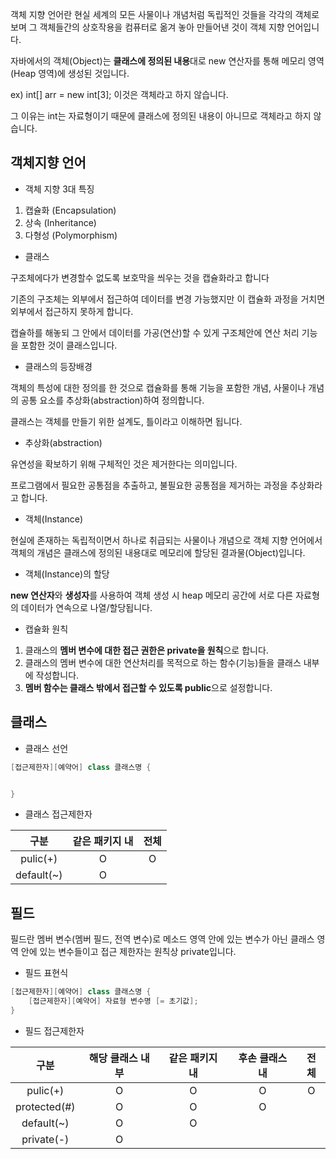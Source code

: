 객체 지향 언어란 현실 세계의 모든 사물이나 개념처럼 독립적인 것들을 각각의 객체로 보며 그 객체들간의 상호작용을
컴퓨터로 옮겨 놓아 만들어낸 것이 객체 지향 언어입니다.

자바에서의 객체(Object)는 **클래스에 정의된 내용**대로 new 연산자를 통해 메모리 영역(Heap 영역)에 생성된 것입니다.

ex) int[] arr = new int[3]; 이것은 객체라고 하지 않습니다. 

그 이유는 int는 자료형이기 때문에 클래스에 정의된 내용이
아니므로 객체라고 하지 않습니다.

## 객체지향 언어

* 객체 지향 3대 특징
1. 캡슐화 (Encapsulation)
2. 상속 (Inheritance)
3. 다형성 (Polymorphism)

* 클래스

구조체에다가 변경할수 없도록 보호막을 씌우는 것을 캡슐화라고 합니다

기존의 구조체는 외부에서 접근하여 데이터를 변경 가능했지만 이 캡슐화 과정을 거치면 외부에서 접근하지 못하게 합니다.

캡슐하를 해놓되 그 안에서 데이터를 가공(연산)할 수 있게 구조체안에 연산 처리 기능을 포함한 것이 클래스입니다.

* 클래스의 등장배경

객체의 특성에 대한 정의를 한 것으로 캡슐화를 통해 기능을 포함한 개념, 사물이나 개념의 공통 요소를 추상화(abstraction)하여 정의합니다.

클래스는 객체를 만들기 위한 설계도, 틀이라고 이해하면 됩니다.

* 추상화(abstraction)

유연성을 확보하기 위해 구체적인 것은 제거한다는 의미입니다.

프로그램에서 필요한 공통점을 추출하고, 불필요한 공통점을 제거하는 과정을 추상화라고 합니다.

* 객체(Instance)

현실에 존재하는 독립적이면서 하나로 취급되는 사물이나 개념으로 객체 지향 언어에서 객체의 개념은 클래스에 정의된
내용대로 메모리에 할당된 결과물(Object)입니다.

* 객체(Instance)의 할당

**new 연산자**와 **생성자**를 사용하여 객체 생성 시 heap 메모리 공간에 서로 다른 자료형의 데이터가 연속으로 나열/할당됩니다.

* 캡슐화 원칙

1. 클래스의 **멤버 변수에 대한 접근 권한은 private을 원칙**으로 합니다.
2. 클래스의 멤버 변수에 대한 연산처리를 목적으로 하는 함수(기능)들을 클래스 내부에 작성합니다.
3. **멤버 함수는 클래스 밖에서 접근할 수 있도록 public**으로 설정합니다.

## 클래스

* 클래스 선언
```java
[접근제한자][예약어] class 클래스명 {


}
```
* 클래스 접근제한자

 구분 | 같은 패키지 내 | 전체
 :----: | :----: | :----: 
 pulic(+) | O | O 
 default(~) | O | 

## 필드

필드란 멤버 변수(멤버 필드, 전역 변수)로 메소드 영역 안에 있는 변수가 아닌 클래스 영역 안에 있는 변수들이고
접근 제한자는 원칙상 private입니다.

* 필드 표현식
```java
[접근제한자][예약어] class 클래스명 {
	[접근제한자][예약어] 자료형 변수명 [= 초기값];	
}
```
* 필드 접근제한자

|구분|해당 클래스 내부|같은 패키지 내|후손 클래스 내|전체
|:------:|:------:|:------:|:------:|:------:|
|pulic(+)|O|O|O|O|
|protected(#)|O|O|O||
|default(~)|O|O|||
|private(-)|O||||
